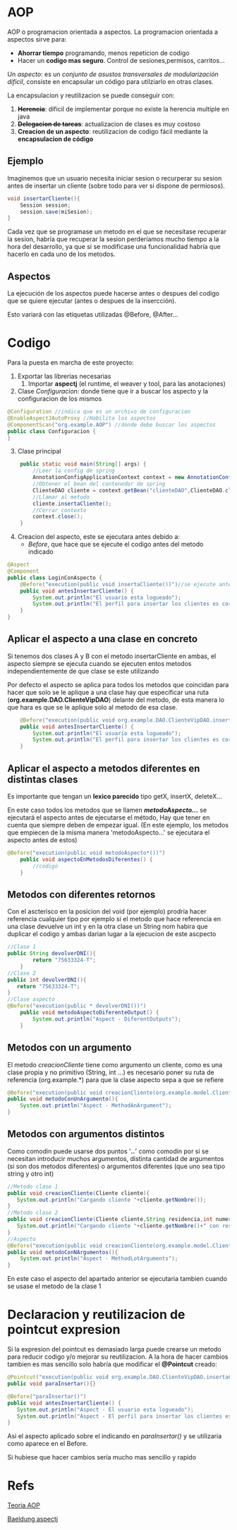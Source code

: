# AOP
AOP o programacion orientada a aspectos. La programacion orientada a aspectos sirve para:
* **Ahorrar tiempo** programando, menos repeticion de codigo
* Hacer un **codigo mas seguro**. Control de sesiones,permisos, carritos...

Un *aspecto*: es un _conjunto de asustos transversales de modularización díficil_, consiste en encapsular un código para utilziarlo en otras clases.

La encapsulacion y reutilizacion se puede conseguir con:
1. ~~**Herencia**~~: dificil de implementar porque no existe la herencia multiple en java
2. ~~**Delegacion de tareas**~~: actualizacion de clases es muy costoso
3. **Creacion de un aspecto**: reutilizacion de codigo fácil mediante la **encapsulacion de código**



## Ejemplo
Imaginemos que un usuario necesita iniciar sesion o recurperar su sesion antes de insertar un cliente (sobre todo para ver si dispone de permiosos).

````java
void insertarCliente(){
    Session session;
    session.save(miSesion); 
}
````
Cada vez que se programase un metodo en el que se necesitase recuperar la sesion, habría que recuperar la sesion perderíamos mucho tiempo a la hora del desarrollo, ya que si se 
modificase una funcionalidad habría que hacerlo en cada uno de los metodos.

## Aspectos
La ejecución de los aspectos puede hacerse antes o despues del codigo que se quiere ejecutar (antes o despues de la insercción).

Esto variará con las etiquetas utilizadas @Before, @After...

# Codigo
Para la puesta en marcha de este proyecto:
1. Exportar las librerías necesarias
   1. Importar **aspectj** (el runtime, el weaver y tool, para las anotaciones) 
2. Clase _Configuracion_: donde tiene que ir a buscar los aspecto y la configuracion de los mismos
````java
@Configuration //indica que es un archivo de configuracion
@EnableAspectJAutoProxy //Habilita los aspectos
@ComponentScan("org.example.AOP") //donde debe buscar los aspectos
public class Configuracion {
}
````
3. Clase principal
````java
    public static void main(String[] args) {
        //Leer la config de spring
        AnnotationConfigApplicationContext context = new AnnotationConfigApplicationContext(Configuracion.class);
        //Obtener el bean del contenedor de spring
        ClienteDAO cliente = context.getBean("clienteDAO",ClienteDAO.class);
        //Llamar al metodo
        cliente.insertaCliente();
        //Cerrar contexto
        context.close();
    }
````
4. Creacion del aspecto, este se ejecutara antes debido a:
   * _Before_, que hace que se ejecute el codigo antes del metodo indicado
```java
@Aspect
@Component
public class LoginConAspecto {
    @Before("execution(public void insertaCliente())")//se ejecute antes del metodo indicado
    public void antesInsertarCliente() {
        System.out.println("El usuario esta logueado");
        System.out.println("El perfil para insertar los clientes es correcto");
    }
}
```
## Aplicar el aspecto a una clase en concreto
Si tenemos dos clases A y B con el metodo insertarCliente en ambas, el aspecto siempre se ejecuta cuando se ejecuten entos metodos independientemente de que clase se este utilizando

Por defecto el aspecto se aplica para todos los metodos que coincidan para hacer que solo se le aplique a una clase hay que especificar una ruta (**org.example.DAO.ClienteVipDAO**) delante del metodo,
de esta manera lo que hara es que se le aplique solo al metodo de esa clase.
````java
    @Before("execution(public void org.example.DAO.ClienteVipDAO.insertaCliente())")
    public void antesInsertarCliente() {
        System.out.println("El usuario esta logueado");
        System.out.println("El perfil para insertar los clientes es correcto");
    }
````
## Aplicar el aspecto a metodos diferentes en distintas clases
Es importante que tengan un **lexico parecido** tipo getX, insertX, deleteX...

En este caso todos los metodos que se llamen **_metodoAspecto..._** se ejecutará el aspecto antes de ejecutarse el método, Hay que tener en cuenta que siempre deben de empezar igual. (En este ejemplo, los metodos que empiecen de la misma manera 'metodoAspecto...' se ejecutara el aspecto antes de estos) 
````java
@Before("execution(public void metodoAspecto*())")
    public void aspectoEnMetodosDiferentes() {
        //codigo
    }
````
## Metodos con diferentes retornos
Con el ascterisco en la posicion del void (por ejemplo) prodría hacer referencia cualquier tipo por ejemplo si el metodo que hace referencia 
en una clase devuelve un int y en la otra clase un String nom habira que duplicar el codigo y ambas darian lugar a la ejecucion de este ascpecto
````java
//Clase 1
public String devolverDNI(){
        return "75633324-T";
    }
//Clase 2
public int devolverDNI(){
   return "75633324-T";
}
//Clase aspecto
@Before("execution(public * devolverDNI())")
    public void metodoAspectoDiferenteOutput() {
        System.out.println("Aspect - DiferentOutputs");
    }
````

## Metodos con un argumento
El metodo _creacionCliente_ tiene como argumento un cliente, como es una clase propia y no primitivo (String, int ...) es necesario
poner su ruta de referencia (org.example.*) para que la clase aspecto sepa a que se refiere
````java
@Before("execution(public void creacionCliente(org.example.model.Cliente))")
public void metodoConUnArgumento(){
    System.out.println("Aspect - MethodAnArgument");
}
````
## Metodos con argumentos distintos
Como comodin puede usarse dos puntos '**_.._**' como comodin por si se necesitan introducir muchos argumentos, distinta cantidad de argumentos 
(si son dos metodos diferentes) o argumentos diferentes (que uno sea tipo string y otro int)
````java
//Metodo clase 1
public void creacionCliente(Cliente cliente){
   System.out.println("Cargando cliente "+cliente.getNombre());
}
//Metodo clase 2
public void creacionCliente(Cliente cliente,String residencia,int numero){
   System.out.println("Cargando cliente "+cliente.getNombre()+" con residencia "+ residencia+ " "+ numero);
}
//Aspecto
@Before("execution(public void creacionCliente(org.example.model.Cliente,..))")
public void metodoConNArgumentos(){
    System.out.println("Aspect - MethodLotArguments");
}
````
En este caso el aspecto del apartado anterior se ejecutaria tambien cuando se usase el metodo de la clase 1

# Declaracion y reutilizacion de pointcut expresion
Si la expresion del pointcut es demasiado larga puede crearse un metodo para reducir codigo y/o mejorar su reutilizacion. 
A la hora de hacer cambios tambien es mas sencillo solo habría que modificar el **@Pointcut** creado:
````java
@Pointcut("execution(public void org.example.DAO.ClienteVipDAO.insertaCliente())")
public void paraInsertar(){}

@Before("paraInsertar()")
public void antesInsertarCliente() {
   System.out.println("Aspect - El usuario esta logueado");
   System.out.println("Aspect - El perfil para insertar los clientes es correcto");
}
````
Asi el aspecto aplicado sobre el indicando en _paraInsertar()_ y se utilizaria como aparece en el Before.

Si hubiese que hacer cambios sería mucho mas sencillo y rapido


# Refs
[Teoria AOP](https://www.youtube.com/watch?v=AjXPs9nVHow&list=PLU8oAlHdN5Blq85GIxtKjIXdfHPksV_Hm&index=76&pp=iAQB)

[Baeldung aspectj](https://www.baeldung.com/aspectj)


